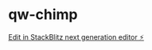 # qw-chimp

[Edit in StackBlitz next generation editor ⚡️](https://stackblitz.com/~/github.com/amithcabraal/qw-chimp)